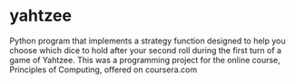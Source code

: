 # yahtzee
Python program that implements a strategy function designed to help you choose which dice to hold after your second roll during the first turn of a game of Yahtzee.
This was a programming project for the online course, Principles of Computing, offered on coursera.com
